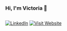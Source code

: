 ### Hi, I'm Victoria 👋

##

[![LinkedIn](https://img.shields.io/badge/LinkedIn-Profile-blue?logo=linkedin)](https://www.linkedin.com/in/victoria-markuson/)
[![Visit Website](https://img.shields.io/badge/Visit-Website-green)](https://www.victoriamarkuson.com/)


<!--
**vmarkuson/vmarkuson** is a ✨ _special_ ✨ repository because its `README.md` (this file) appears on your GitHub profile.


